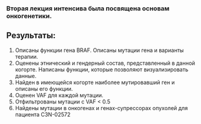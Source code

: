 ### Вторая лекция интенсива была посвящена основам онкогенетики.
## Результаты:
1. Описаны функции гена BRAF. Описаны мутации гена и варианты терапии.
2. Оценены этнический и гендерный состав, представленный в данной когорте. Написаны функции, которые позволяют визуализировать данные.
3. Найден в имеющейся когорте наиболее мутировавший ген и описаны его функции.
4. Оценен VAF для каждой мутации.
5. Отфильтрованы мутации с VAF < 0.5
6. Найдены мутации в онкогенах и генах-супрессорах опухолей для пациента C3N-02572